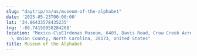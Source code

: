 ```yaml
---
slug: "daytrip/na/us/museum-of-the-alphabet"
date: '2025-05-23T00:00:00'
lat: '34.86433578435235'
lng: '-80.74155058284208'
location: "Mexico-C\xE1rdenas Museum, 6403, Davis Road, Crow Creek Acres, JAARS, Waxhaw,\
  \ Union County, North Carolina, 28173, United States"
title: Museum of the Alphabet
---
```



